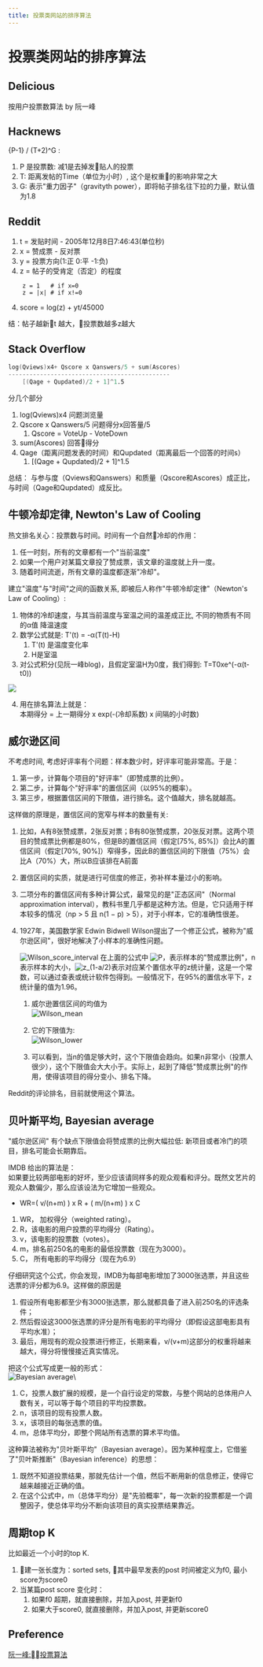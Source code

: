 ```yaml
---
title: 投票类网站的排序算法
---
```

# 投票类网站的排序算法

## Delicious 
按用户投票数算法 by 阮一峰

## Hacknews
{P-1} / (T+2)^G :
1. P 是投票数: 减1是去掉发贴人的投票
2. T: 距离发帖的Time（单位为小时）, 这个是权重的影响非常之大
3. G: 表示"重力因子"（gravityth power），即将帖子排名往下拉的力量，默认值为1.8

## Reddit
1. t = 发贴时间 - 2005年12月8日7:46:43(单位秒)
2. x = 赞成票 - 反对票
3. y = 投票方向(1:正 0:平 -1:负)
3. z = 帖子的受肯定（否定）的程度
```
    z = 1   # if x=0
    z = |x| # if x!=0
```
4. score = log(z) + yt/45000

结：帖子越新t 越大，投票数越多z越大

## Stack Overflow
```s
log(Qviews)x4+ Qscore x Qanswers/5 + sum(Ascores) 
----------------------------------------------
    [(Qage + Qupdated)/2 + 1]^1.5
```

分几个部分
1. log(Qviews)x4        问题浏览量
2. Qscore x Qanswers/5  问题得分x回答量/5 
    1. Qscore = VoteUp - VoteDown
3. sum(Ascores) 回答得分
4. Qage（距离问题发表的时间）和Qupdated（距离最后一个回答的时间s）
    1. [(Qage + Qupdated)/2 + 1]^1.5

总结：
与参与度（Qviews和Qanswers）和质量（Qscore和Ascores）成正比，与时间（Qage和Qupdated）成反比。

## 牛顿冷却定律, Newton's Law of Cooling
热文排名关心：投票数与时间。时间有一个自然冷却的作用：
1. 任一时刻，所有的文章都有一个"当前温度"
2. 如果一个用户对某篇文章投了赞成票，该文章的温度就上升一度。
3. 随着时间流逝，所有文章的温度都逐渐"冷却"。

建立"温度"与"时间"之间的函数关系, 即被后人称作"牛顿冷却定律"（Newton's Law of Cooling）:
1. 物体的冷却速度，与其当前温度与室温之间的温差成正比, 不同的物质有不同的α值 降温速度
2. 数学公式就是: T'(t) = -α(T(t)-H)
    1. T'(t) 是温度变化率
    2. H是室温
3. 对公式积分(见阮一峰blog)，且假定室温H为0度，我们得到:
T=T0xe^(-α(t-t0))
<img src="https://chart.googleapis.com/chart?cht=tx&chl=T%3DT_%7B0%7De%5E%7B-%5Calpha(t-t_%7B0%7D)%7D&chs=40">

4. 用在排名算法上就是：\
本期得分 = 上一期得分 x exp(-(冷却系数) x 间隔的小时数)

## 威尔逊区间
不考虑时间, 考虑好评率有个问题：样本数少时，好评率可能非常高。于是：
1. 第一步，计算每个项目的"好评率"（即赞成票的比例）。
2. 第二步，计算每个"好评率"的置信区间（以95%的概率）。
3. 第三步，根据置信区间的下限值，进行排名。这个值越大，排名就越高。

这样做的原理是，置信区间的宽窄与样本的数量有关:
1. 比如，A有8张赞成票，2张反对票；B有80张赞成票，20张反对票。这两个项目的赞成票比例都是80%，但是B的置信区间（假定[75%, 85%]）会比A的置信区间（假定[70%, 90%]）窄得多，因此B的置信区间的下限值（75%）会比A（70%）大，所以B应该排在A前面

2. 置信区间的实质，就是进行可信度的修正，弥补样本量过小的影响。

3. 二项分布的置信区间有多种计算公式，最常见的是"正态区间"（Normal approximation interval），教科书里几乎都是这种方法。但是，它只适用于样本较多的情况（np > 5 且 n(1 − p) > 5），对于小样本，它的准确性很差。

4. 1927年，美国数学家 Edwin Bidwell Wilson提出了一个修正公式，被称为"威尔逊区间"，很好地解决了小样本的准确性问题。

    ![Wilson_score_interval]
    在上面的公式中 ![P]，表示样本的"赞成票比例"，n表示样本的大小，![z_(1-a/2)]表示对应某个置信水平的z统计量，这是一个常数，可以通过查表或统计软件包得到。一般情况下，在95%的置信水平下，z统计量的值为1.96。

    1. 威尔逊置信区间的均值为\
    ![Wilson_mean]　　

    2. 它的下限值为: \
    ![Wilson_lower]　　

    3. 可以看到，当n的值足够大时，这个下限值会趋向。如果n非常小（投票人很少），这个下限值会大大小于。实际上，起到了降低"赞成票比例"的作用，使得该项目的得分变小、排名下降。

Reddit的评论排名，目前就使用这个算法。

## 贝叶斯平均, Bayesian average
"威尔逊区间" 有个缺点下限值会将赞成票的比例大幅拉低: 新项目或者冷门的项目，排名可能会长期靠后。

IMDB 给出的算法是：\
如果要比较两部电影的好坏，至少应该请同样多的观众观看和评分。既然文艺片的观众人数偏少，那么应该设法为它增加一些观众。
- WR=( v/(n+m) ) x R + ( m/(n+m) ) x C
1. WR， 加权得分（weighted rating）。
1. R，该电影的用户投票的平均得分（Rating）。
1. v，该电影的投票数（votes）。
1. m，排名前250名的电影的最低投票数（现在为3000）。
1. C， 所有电影的平均得分（现在为6.9）

仔细研究这个公式，你会发现，IMDB为每部电影增加了3000张选票，并且这些选票的评分都为6.9。这样做的原因是
1. 假设所有电影都至少有3000张选票，那么就都具备了进入前250名的评选条件；
2. 然后假设这3000张选票的评分是所有电影的平均得分（即假设这部电影具有平均水准）；
3. 最后，用现有的观众投票进行修正，长期来看，v/(v+m)这部分的权重将越来越大，得分将慢慢接近真实情况。

把这个公式写成更一般的形式：\
![Bayesian average]\
1. C，投票人数扩展的规模，是一个自行设定的常数，与整个网站的总体用户人数有关，可以等于每个项目的平均投票数。
1. n，该项目的现有投票人数。
1. x，该项目的每张选票的值。
1. m，总体平均分，即整个网站所有选票的算术平均值。

这种算法被称为"贝叶斯平均"（Bayesian average）。因为某种程度上，它借鉴了"贝叶斯推断"（Bayesian inference）的思想： 
1. 既然不知道投票结果，那就先估计一个值，然后不断用新的信息修正，使得它越来越接近正确的值。
2. 在这个公式中，m（总体平均分）是"先验概率"，每一次新的投票都是一个调整因子，使总体平均分不断向该项目的真实投票结果靠近。

[Bayesian average]: https://chart.googleapis.com/chart?cht=tx&chl=%5Cbar%7Bx%7D%3D%5Cfrac%7BC%5Ctimes%20m%2B%5CSigma%20%5E%7Bn%7D_%7Bi%3D1%7Dx_%7Bi%7D%7D%7Bn%2BC%7D&chs=80

## 周期top K
比如最近一个小时的top K.
1. 建一张长度为：sorted sets, 其中最早发表的post 时间被定义为f0, 最小score为score0
2. 当某篇post score 变化时：
    1. 如果f0 超期，就直接删除，并加入post, 并更新f0
    2. 如果大于score0, 就直接删除，并加入post, 并更新score0

## Preference
[阮一峰:投票算法]

[Wilson_mean]: https://chart.googleapis.com/chart?cht=tx&chl=%5Cfrac%7B%5Chat%7Bp%7D%2B%5Cfrac%7B1%7D%7B2n%7Dz%5E%7B2%7D_%7B1-%5Cfrac%7B%5Calpha%7D%7B2%7D%7D%7D%7B1%2B%5Cfrac%7B1%7D%7Bn%7Dz%5E%7B2%7D_%7B1-%5Cfrac%7B%5Calpha%7D%7B2%7D%7D%7D&chs=100

[Wilson_lower]: https://chart.googleapis.com/chart?cht=tx&chl=%5Cfrac%7B%5Chat%7Bp%7D%2B%5Cfrac%7B1%7D%7B2n%7Dz%5E%7B2%7D_%7B1-%5Cfrac%7B%5Calpha%7D%7B2%7D%7D-z_%7B1-%5Cfrac%7B%5Calpha%7D%7B2%7D%7D%5Csqrt%7B%5Cfrac%7B%5Chat%7Bp%7D(1-%5Chat%7Bp%7D)%7D%7Bn%7D%2B%5Cfrac%7Bz%5E%7B2%7D_%7B1-%5Cfrac%7B%5Calpha%7D%7B2%7D%7D%7D%7B4n%5E%7B2%7D%7D%7D%7D%7B1%2B%5Cfrac%7B1%7D%7Bn%7Dz%5E%7B2%7D_%7B1-%5Cfrac%7B%5Calpha%7D%7B2%7D%7D%7D&chs=150

[Wilson_score_interval]: https://chart.googleapis.com/chart?cht=tx&chl=%5Cfrac%7B%5Chat%7Bp%7D%2B%5Cfrac%7B1%7D%7B2n%7Dz%5E%7B2%7D_%7B1-%5Cfrac%7B%5Calpha%7D%7B2%7D%7D%5Cpm%20z_%7B1-%5Cfrac%7B%5Calpha%7D%7B2%7D%7D%5Csqrt%7B%5Cfrac%7B%5Chat%7Bp%7D(1-%5Chat%7Bp%7D)%7D%7Bn%7D%2B%5Cfrac%7Bz%5E%7B2%7D_%7B1-%5Cfrac%7B%5Calpha%7D%7B2%7D%7D%7D%7B4n%5E%7B2%7D%7D%7D%7D%7B1%2B%5Cfrac%7B1%7D%7Bn%7Dz%5E%7B2%7D_%7B1-%5Cfrac%7B%5Calpha%7D%7B2%7D%7D%7D&chs=180

[P]: https://chart.googleapis.com/chart?cht=tx&chl=%5Chat%7Bp%7D&chs=20

[z_(1-a/2)]: https://chart.googleapis.com/chart?cht=tx&chl=z_%7B1-%5Calpha%2F2%7D&chs=25

[阮一峰:投票算法]: 
http://www.ruanyifeng.com/blog/2012/03/ranking_algorithm_newton_s_law_of_cooling.html